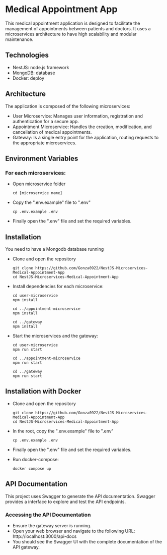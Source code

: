 # Medical Appointment App

This medical appointment application is designed to facilitate the management of appointments between patients and doctors. It uses a microservices architecture to have high scalability and modular maintenance.

## Technologies

- NestJS: node.js framework
- MongoDB: database
- Docker: deploy

## Architecture

The application is composed of the following microservices:

- User Microservice: Manages user information, registration and authentication for a secure app.
- Appointment Microservice: Handles the creation, modification, and cancellation of medical appointments.
- Gateway: Is a single entry point for the application, routing requests to the appropriate microservices.

## Environment Variables

### For each microservices:

- Open microservice folder

  ```
  cd [microservice name]
  ```

- Copy the ".env.example" file to ".env"

  ```
  cp .env.example .env
  ```

- Finally open the ".env" file and set the required variables.

## Installation

You need to have a Mongodb database running

- Clone and open the repository

  ```
  git clone https://github.com/Gonza0922/NestJS-Microservices-Medical-Appointment-App
  cd NestJS-Microservices-Medical-Appointment-App
  ```

- Install dependencies for each microservice:

  ```
  cd user-microservice
  npm install

  cd ../appointment-microservice
  npm install

  cd ../gateway
  npm install
  ```

- Start the microservices and the gateway:

  ```
  cd user-microservice
  npm run start

  cd ../appointment-microservice
  npm run start

  cd ../gateway
  npm run start
  ```

## Installation with Docker

- Clone and open the repository

  ```
  git clone https://github.com/Gonza0922/NestJS-Microservices-Medical-Appointment-App
  cd NestJS-Microservices-Medical-Appointment-App
  ```

- In the root, copy the ".env.example" file to ".env"

  ```
  cp .env.example .env
  ```

- Finally open the ".env" file and set the required variables.

- Run docker-compose:

  ```
  docker compose up
  ```

## API Documentation

This project uses Swagger to generate the API documentation. Swagger provides a interface to explore and test the API endpoints.

### Accessing the API Documentation

- Ensure the gateway server is running.
- Open your web browser and navigate to the following URL: http://localhost:3000/api-docs
- You should see the Swagger UI with the complete documentation of the API gateway.
